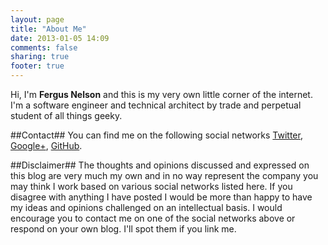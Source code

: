 ```yaml
---
layout: page
title: "About Me"
date: 2013-01-05 14:09
comments: false
sharing: true
footer: true
---
```

Hi, I'm **Fergus Nelson** and this is my very own little corner of the internet. I'm a software engineer and technical architect by trade and perpetual student of all things geeky.

##Contact##
You can find me on the following social networks
[Twitter](https://twitter.com/fergus_nelson), [Google+](https://plus.google.com/103756688575432552256/posts), [GitHub](https://github.com/FergusNelson).

##Disclaimer##
The thoughts and opinions discussed and expressed on this blog are very much my own and in no way represent the company you may think I work based on various social networks listed here. If you disagree with anything I have posted I would be more than happy to have my ideas and opinions challenged on an intellectual basis. I would encourage you to contact me on one of the social networks above or respond on your own blog. I'll spot them if you link me.
